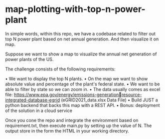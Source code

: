 # map-plotting-with-top-n-power-plant
In simple words, within this repo, we have a codebase related to filter out top N power plant based on net annual generation. And then visualize  it on map.

Suppose we want to show a map to visualize the annual net generation of power plants of the US.

The challenge consists of the following requirements:

• We want to display the top N plants.
• On the map we want to show absolute value and percentage of the plant's federal state.
• We want to be able to filter by state so we can zoom in.
• The data usually comes as excel file: https://www.epa.gov/energy/emissions-generationresource-integrated-database-egrid (eGRID2021_data.xlsx Data File)
• Build JUST a python backend that backs this map with a REST API.
• Bonus: deployment of the solution in a cloud service

Once you cone the repo and integrate the environment based on requirement.txt, then execute main.py by setting up the value of N. 
The output store in the form the HTML in your working directory.
